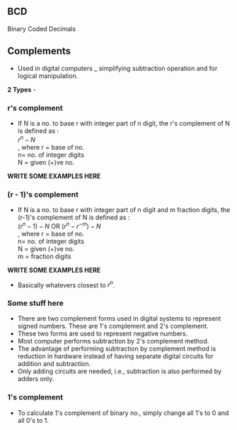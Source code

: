 ## BCD
Binary Coded Decimals

## Complements
- Used in digital computers _ simplifying subtraction operation and for logical manipulation.

__2 Types__ - 

### r's complement
- If N is a no. to base r with integer part of n digit, the r's complement of N is defined as :
\
$r^{n} - N$
\
, where r = base of no.
\
n= no. of integer digits
\
N = given (+)ve no.

<b>WRITE SOME EXAMPLES HERE</b>

### (r - 1)'s complement
- If N is a no. to base r with integer part of n digit and m fraction digits, the (r-1)'s complement of N is defined as :
\
$(r^{n} - 1) - N$   OR   $(r^{n} - r^{-m}) - N$
\
, where r = base of no.
\
n= no. of integer digits
\
N = given (+)ve no.
\
m = fraction digits

<b>WRITE SOME EXAMPLES HERE</b>

- Basically whatevers closest to $r^{n}$.


### Some stuff here
- There are two complement forms used in digital systems to represent signed numbers. These are 1's complement and 2's complement. 
- These two forms are used to represent negative numbers. 
- Most computer performs subtraction by 2's complement method. 
- The advantage of performing subtraction by complement method is reduction in hardware instead of having separate digital circuits for addition and subtraction. 
- Only adding circuits are needed, i.e., subtraction is also performed by adders only.

### 1's complement
- To calculate 1's complement of binary no., simply change all 1's to 0 and all 0's to 1.
